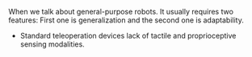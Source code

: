 
When we talk about general-purpose robots. It usually requires two features:
First one is generalization and the second one is adaptability.

- Standard teleoperation devices lack of tactile and proprioceptive sensing modalities. 